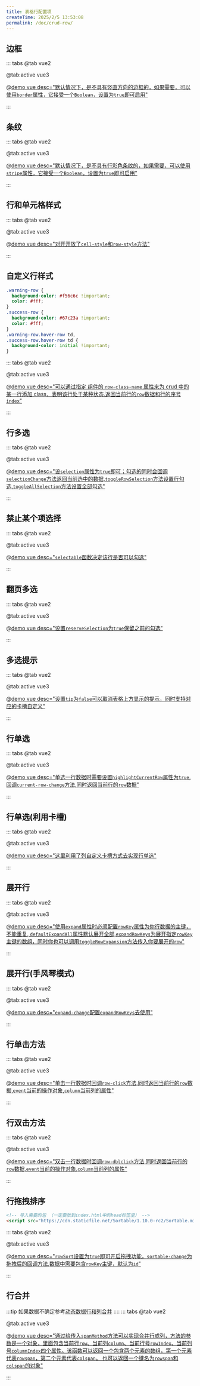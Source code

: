 ```yaml
---
title: 表格行配置项
createTime: 2025/2/5 13:53:08
permalink: /doc/crud-row/
---
```

## 边框

::: tabs
@tab vue2

@tab:active vue3

@[demo vue  desc="默认情况下，是不具有竖直方向的边框的，如果需要，可以使用`border`属性，它接受一个`Boolean`，设置为`true`即可启用"](../../../examples/crud/crud-row/border.vue)

:::

## 条纹

::: tabs
@tab vue2

@tab:active vue3

@[demo vue  desc="默认情况下，是不具有行彩色条纹的，如果需要，可以使用`stripe`属性，它接受一个`Boolean`，设置为`true`即可启用"](../../../examples/crud/crud-row/stripe.vue)

:::

## 行和单元格样式

::: tabs
@tab vue2

@tab:active vue3

@[demo vue  desc="对开开放了`cell-style`和`row-style`方法"](../../../examples/crud/crud-row/cell-style.vue)

:::

## 自定义行样式

```css
.warning-row {
  background-color: #f56c6c !important;
  color: #fff;
}
.success-row {
  background-color: #67c23a !important;
  color: #fff;
}
.warning-row.hover-row td,
.success-row.hover-row td {
  background-color: initial !important;
}
```
::: tabs
@tab vue2

@tab:active vue3

@[demo vue  desc="可以通过指定 组件的 `row-class-name` 属性来为 crud 中的某一行添加 class，表明该行处于某种状态,返回当前行的`row`数据和行的序号`index`"](../../../examples/crud/crud-row/row-class-name.vue)

:::

## 行多选

::: tabs
@tab vue2

@tab:active vue3

@[demo vue  desc="设`selection`属性为`true`即可；勾选的同时会回调`selectionChange`方法返回当前选中的数据,`toggleRowSelection`方法设置行勾选,`toggleAllSelection`方法设置全部勾选"](../../../examples/crud/crud-row/selection.vue)

:::

## 禁止某个项选择

::: tabs
@tab vue2

@tab:active vue3

@[demo vue  desc="`selectable`函数决定该行是否可以勾选"](../../../examples/crud/crud-row/selectable.vue)

:::

## 翻页多选

::: tabs
@tab vue2

@tab:active vue3

@[demo vue  desc="设置`reserveSelection`为`true`保留之前的勾选"](../../../examples/crud/crud-row/reserveSelection.vue)

:::

## 多选提示

::: tabs
@tab vue2

@tab:active vue3

@[demo vue  desc="设置`tip`为`false`可以取消表格上方显示的提示，同时支持对应的卡槽自定义"](../../../examples/crud/crud-row/tip.vue)

:::

## 行单选

::: tabs
@tab vue2

@tab:active vue3

@[demo vue  desc="单选一行数据时需要设置`highlightCurrentRow`属性为`true`,回调`current-row-change`方法,同时返回当前行的`row`数据"](../../../examples/crud/crud-row/highlightCurrentRow.vue)

:::

## 行单选(利用卡槽)

::: tabs
@tab vue2

@tab:active vue3

@[demo vue  desc="这里利用了列自定义卡槽方式去实现行单选"](../../../examples/crud/crud-row/radio.vue)

:::

## 展开行

::: tabs
@tab vue2

@tab:active vue3

@[demo vue  desc="使用`expand`属性时必须配置`rowKey`属性为你行数据的主键，不能重复, `defaultExpandAll`属性默认展开全部,`expandRowKeys`为展开指定`rowKey`主键的数组，同时你也可以调用`toggleRowExpansion`方法传入你要展开的`row`"](../../../examples/crud/crud-row/expand.vue)

:::

## 展开行(手风琴模式)

::: tabs
@tab vue2

@tab:active vue3

@[demo vue  desc="`expand-change`配置`expandRowKeys`去使用"](../../../examples/crud/crud-row/expand-change.vue)

:::

## 行单击方法

::: tabs
@tab vue2

@tab:active vue3

@[demo vue  desc="单击一行数据时回调`row-click`方法,同时返回当前行的`row`数据,`event`当前的操作对象,`column`当前列的属性"](../../../examples/crud/crud-row/row-click.vue)

:::

## 行双击方法

::: tabs
@tab vue2

@tab:active vue3

@[demo vue  desc="双击一行数据时回调`row-dblclick`方法,同时返回当前行的`row`数据,`event`当前的操作对象,`column`当前列的属性"](../../../examples/crud/crud-row/row-dblclick.vue)

:::

## 行拖拽排序

```html
<!-- 导入需要的包 （一定要放到index.html中的head标签里） -->
<script src="https://cdn.staticfile.net/Sortable/1.10.0-rc2/Sortable.min.js"></script>
```
::: tabs
@tab vue2

@tab:active vue3

@[demo vue  desc="`rowSort`设置为`true`即可开启拖拽功能，`sortable-change`为拖拽后的回调方法,数据中需要包含`rowKey`主键，默认为`id`"](../../../examples/crud/crud-row/drag.vue)

:::

## 行合并

:::tip
如果数据不确定参考[动态数据行和列合并](/crud/crud-rc.html)
::::
::: tabs
@tab vue2

@tab:active vue3

@[demo vue  desc="通过给传入`spanMethod`方法可以实现合并行或列，方法的参数是一个对象，里面包含当前行`row`、当前列`column`、当前行号`rowIndex`、当前列号`columnIndex`四个属性。该函数可以返回一个包含两个元素的数组，第一个元素代表`rowspan`，第二个元素代表`colspan`。 也可以返回一个键名为`rowspan`和`colspan`的对象"](../../../examples/crud/crud-row/spanMethod.vue)

:::
